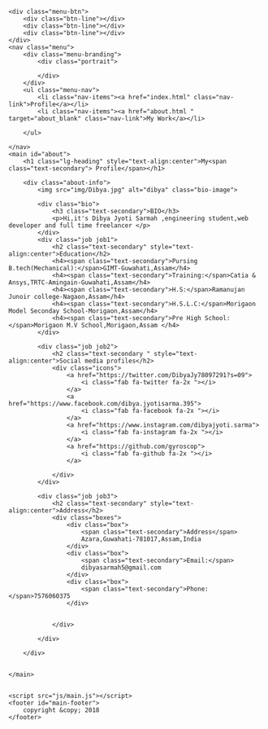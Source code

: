 
<!DOCTYPE html>
<html lang="en">

<head>
    <meta charset="UTF-8">
    <meta name="viewport" content="width=device-width, initial-scale=1.0">
    <meta http-equiv="X-UA-Compatible" content="ie=edge">
    <title>Dibya Jyoti Sarmah</title>
    <link rel="stylesheet" href="css/main.css">
    <link rel="stylesheet" href="https://use.fontawesome.com/releases/v5.2.0/css/all.css" integrity="sha384-hWVjflwFxL6sNzntih27bfxkr27PmbbK/iSvJ+a4+0owXq79v+lsFkW54bOGbiDQ"
        crossorigin="anonymous">
</head>

<body id="bg-img">

    <div class="menu-btn">
        <div class="btn-line"></div>
        <div class="btn-line"></div>
        <div class="btn-line"></div>
    </div>
    <nav class="menu">
        <div class="menu-branding">
            <div class="portrait">

            </div>
        </div>
        <ul class="menu-nav">
            <li class="nav-items"><a href="index.html" class="nav-link">Profile</a></li>
            <li class="nav-items"><a href="about.html " target="about_blank" class="nav-link">My Work</a></li>

        </ul>

    </nav>
    <main id="about">
        <h1 class="lg-heading" style="text-align:center">My<span class="text-secondary"> Profile</span></h1>

        <div class="about-info">
            <img src="img/Dibya.jpg" alt="dibya" class="bio-image">

            <div class="bio">
                <h3 class="text-secondary">BIO</h3>
                <p>Hi,it's Dibya Jyoti Sarmah ,engineering student,web developer and full time freelancer </p>
            </div>
            <div class="job job1">
                <h2 class="text-secondary" style="text-align:center">Education</h2>
                <h4><span class="text-secondary">Pursing B.tech(Mechanical):</span>GIMT-Guwahati,Assam</h4>
                <h4><span class="text-secondary">Training:</span>Catia & Ansys,TRTC-Amingain-Guwahati,Assam</h4>
                <h4><span class="text-secondary">H.S:</span>Ramanujan Junoir college-Nagaon,Assam</h4>
                <h4><span class="text-secondary">H.S.L.C:</span>Morigaon Model Seconday School-Morigaon,Assam</h4>
                <h4><span class="text-secondary">Pre High School:</span>Morigaon M.V School,Morigaon,Assam </h4>
            </div>

            <div class="job job2">
                <h2 class="text-secondary " style="text-align:center">Social media profiles</h2>
                <div class="icons">
                    <a href="https://twitter.com/DibyaJy78097291?s=09">
                        <i class="fab fa-twitter fa-2x "></i>
                    </a>
                    <a href="https://www.facebook.com/dibya.jyotisarma.395">
                        <i class="fab fa-facebook fa-2x "></i>
                    </a>
                    <a href="https://www.instagram.com/dibyajyoti.sarma">
                        <i class="fab fa-instagram fa-2x "></i>
                    </a>
                    <a href="https://github.com/gyroscop">
                        <i class="fab fa-github fa-2x "></i>
                    </a>

                </div>
            </div>

            <div class="job job3">
                <h2 class="text-secondary" style="text-align:center">Address</h2>
                <div class="boxes">
                    <div class="box">
                        <span class="text-secondary">Address</span>
                        Azara,Guwahati-781017,Assam,India
                    </div>
                    <div class="box">
                        <span class="text-secondary">Email:</span>
                        dibyasarmah5@gmail.com
                    </div>
                    <div class="box">
                        <span class="text-secondary">Phone:</span>7576060375
                    </div>


                </div>

            </div>

        </div>


    </main>


    <script src="js/main.js"></script>
    <footer id="main-footer">
        copyright &copy; 2018
    </footer>
</body>

</html>
